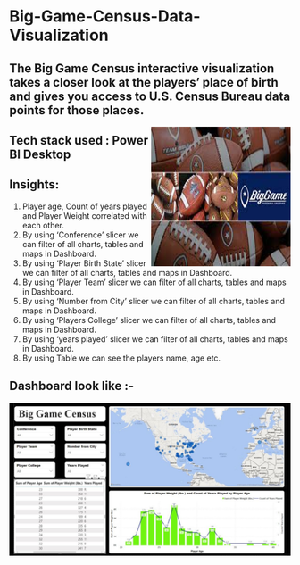 # Big-Game-Census-Data-Visualization

## The Big Game Census interactive visualization takes a closer look at the players’ place of birth and gives you access to U.S. Census Bureau data points for those places.

<img align="right" width="250" height="250" src="https://github.com/maityanubhab/Big-Game-Census-Data-Visualization/blob/main/Documents/download.jfif">

## Tech stack used : Power BI Desktop

## Insights:
1) Player age, Count of years played and Player Weight correlated with each other.
2) By using ‘Conference’ slicer we can filter of all charts, tables and maps in Dashboard.
3) By using ‘Player Birth State’ slicer we can filter of all charts, tables and maps in Dashboard.
4) By using ‘Player Team’ slicer we can filter of all charts, tables and maps in Dashboard.
5) By using ‘Number from City’ slicer we can filter of all charts, tables and maps in Dashboard.
6) By using ‘Players College’ slicer we can filter of all charts, tables and maps in Dashboard.
7) By using ‘years played’ slicer we can filter of all charts, tables and maps in Dashboard.
8) By using Table we can see the players name, age etc.

## Dashboard look like :- 

![Screenshot](https://github.com/maityanubhab/Big-Game-Census-Data-Visualization/blob/main/dashboard.jpeg)
